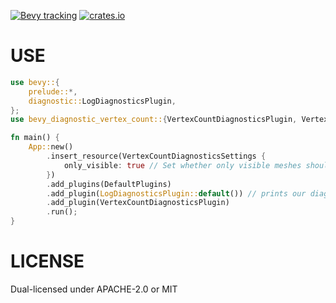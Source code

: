 [![Bevy tracking](https://img.shields.io/badge/Bevy%20tracking-released%20version-lightblue)](https://github.com/bevyengine/bevy/blob/main/docs/plugins_guidelines.md#main-branch-tracking)
[![crates.io](https://img.shields.io/crates/v/bevy_diagnostic_vertex_count)](https://crates.io/crates/bevy_diagnostic_vertex_count/)

# USE
```rust
use bevy::{
    prelude::*,
    diagnostic::LogDiagnosticsPlugin,
};
use bevy_diagnostic_vertex_count::{VertexCountDiagnosticsPlugin, VertexCountDiagnosticsSettings};

fn main() {
    App::new()
        .insert_resource(VertexCountDiagnosticsSettings { 
            only_visible: true // Set whether only visible meshes should be diagnosed. Defaults to true
        })
        .add_plugins(DefaultPlugins)
        .add_plugin(LogDiagnosticsPlugin::default()) // prints our diagnostics to the console
        .add_plugin(VertexCountDiagnosticsPlugin)
        .run();
}
```

# LICENSE
Dual-licensed under APACHE-2.0 or MIT
